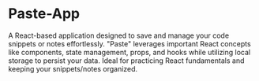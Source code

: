# Paste-App
 A React-based application designed to save and manage your code snippets or notes effortlessly. "Paste" leverages important React concepts like components, state management, props, and hooks while utilizing local storage to persist your data. Ideal for practicing React fundamentals and keeping your snippets/notes organized.
